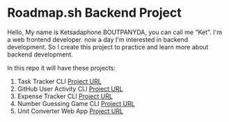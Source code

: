 # Roadmap.sh Backend Project

Hello, My name is Ketsadaphone BOUTPANYDA, you can call me "Ket". I'm a web frontend developer. now a day I'm interested in backend development. So I create this project to practice and learn more about backend development.

In this repo it will have these projects:

1. Task Tracker CLI [Project URL](https://roadmap.sh/projects/task-tracker)
2. GitHub User Activity CLI [Project URL](https://roadmap.sh/projects/github-user-activity)
3. Expense Tracker CLI [Project URL](https://roadmap.sh/projects/expense-tracker)
4. Number Guessing Game CLI [Project URL](https://roadmap.sh/projects/number-guessing-game)
5. Unit Converter Web App [Project URL](https://roadmap.sh/projects/unit-converter)